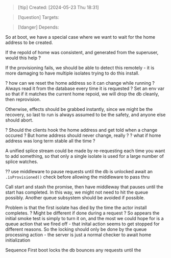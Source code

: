 
>[!tip] Created: [2024-05-23 Thu 18:31]

>[!question] Targets: 

>[!danger] Depends: 

So at boot, we have a special case where we want to wait for the home address to be created.

If the repoId of home was consistent, and generated from the superuser, would this help ?

If the provisioning fails, we should be able to detect this remotely - it is more damaging to have multiple isolates trying to do this install.

? how can we reset the home address so it can change while running ?
Always read it from the database every time it is requested ?
Set an env var so that if it matches the current home repoid, we will drop the db cleanly, then reprovision.

Otherwise, effects should be grabbed instantly, since we might be the recovery, so last to run is always assumed to be the safety, and anyone else should abort.

? Should the clients hook the home address and get told when a change occured ?
But home address should never change, really ?
? what if home address was long term stable all the time ?

A unified splice stream could be made by re-requesting each time you want to add something, so that only a single isolate is used for a large number of splice watches.

?? use middleware to pause requests until the db is unlocked
await an `.isProvisioned()` check before allowing the middleware to pass thru

Call start and stash the promise, then have middleway that pauses until the start has completed.
In this way, we might not need to hit the queue possibly.
Another queue subsystem should be avoided if possible.

Problem is that the first isolate has died by the time the actor install completes.
? Might be different if done during a request ?
So appears the initial smoke test is simply to turn it on, and the most we could hope for is a queue action that we fired off - that inital action seems to get stopped for different reasons.
So the locking should only be done by the queue processing action - the server is just a normal checker to await home initialization

Sequence
First boot locks the db
bounces any requests until the 